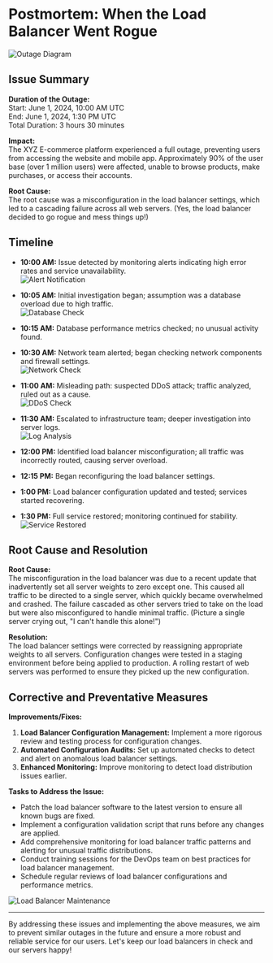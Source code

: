 # Postmortem: When the Load Balancer Went Rogue

![Outage Diagram](https://via.placeholder.com/600x300.png?text=Outage+Diagram)

## Issue Summary

**Duration of the Outage:**  
Start: June 1, 2024, 10:00 AM UTC  
End: June 1, 2024, 1:30 PM UTC  
Total Duration: 3 hours 30 minutes

**Impact:**  
The XYZ E-commerce platform experienced a full outage, preventing users from accessing the website and mobile app. Approximately 90% of the user base (over 1 million users) were affected, unable to browse products, make purchases, or access their accounts.

**Root Cause:**  
The root cause was a misconfiguration in the load balancer settings, which led to a cascading failure across all web servers. (Yes, the load balancer decided to go rogue and mess things up!)

## Timeline

- **10:00 AM:** Issue detected by monitoring alerts indicating high error rates and service unavailability.  
  ![Alert Notification](https://via.placeholder.com/100x100.png?text=Alert)
  
- **10:05 AM:** Initial investigation began; assumption was a database overload due to high traffic.  
  ![Database Check](https://via.placeholder.com/100x100.png?text=Database)

- **10:15 AM:** Database performance metrics checked; no unusual activity found.

- **10:30 AM:** Network team alerted; began checking network components and firewall settings.  
  ![Network Check](https://via.placeholder.com/100x100.png?text=Network)

- **11:00 AM:** Misleading path: suspected DDoS attack; traffic analyzed, ruled out as a cause.  
  ![DDoS Check](https://via.placeholder.com/100x100.png?text=DDoS)

- **11:30 AM:** Escalated to infrastructure team; deeper investigation into server logs.  
  ![Log Analysis](https://via.placeholder.com/100x100.png?text=Logs)

- **12:00 PM:** Identified load balancer misconfiguration; all traffic was incorrectly routed, causing server overload.

- **12:15 PM:** Began reconfiguring the load balancer settings.

- **1:00 PM:** Load balancer configuration updated and tested; services started recovering.

- **1:30 PM:** Full service restored; monitoring continued for stability.  
  ![Service Restored](https://via.placeholder.com/100x100.png?text=Restored)

## Root Cause and Resolution

**Root Cause:**  
The misconfiguration in the load balancer was due to a recent update that inadvertently set all server weights to zero except one. This caused all traffic to be directed to a single server, which quickly became overwhelmed and crashed. The failure cascaded as other servers tried to take on the load but were also misconfigured to handle minimal traffic. (Picture a single server crying out, "I can't handle this alone!")

**Resolution:**  
The load balancer settings were corrected by reassigning appropriate weights to all servers. Configuration changes were tested in a staging environment before being applied to production. A rolling restart of web servers was performed to ensure they picked up the new configuration.

## Corrective and Preventative Measures

**Improvements/Fixes:**
1. **Load Balancer Configuration Management:** Implement a more rigorous review and testing process for configuration changes.
2. **Automated Configuration Audits:** Set up automated checks to detect and alert on anomalous load balancer settings.
3. **Enhanced Monitoring:** Improve monitoring to detect load distribution issues earlier.

**Tasks to Address the Issue:**
- Patch the load balancer software to the latest version to ensure all known bugs are fixed.
- Implement a configuration validation script that runs before any changes are applied.
- Add comprehensive monitoring for load balancer traffic patterns and alerting for unusual traffic distributions.
- Conduct training sessions for the DevOps team on best practices for load balancer management.
- Schedule regular reviews of load balancer configurations and performance metrics.

![Load Balancer Maintenance](https://via.placeholder.com/600x300.png?text=Load+Balancer+Maintenance)

---

By addressing these issues and implementing the above measures, we aim to prevent similar outages in the future and ensure a more robust and reliable service for our users. Let's keep our load balancers in check and our servers happy!

